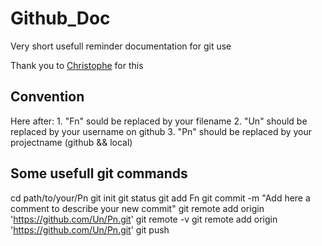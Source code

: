# Github_Doc
Very short usefull reminder documentation for git use

Thank you to [Christophe](https://www.christopheducamp.com/2013/12/16/github-pour-nuls-partie-2/) for this 

## Convention
Here after:
    1. "Fn" sould be replaced by your filename
    2. "Un" should be replaced by your username on github
    3. "Pn" should be replaced by your projectname (github && local)

## Some usefull git commands
cd path/to/your/Pn
git init
git status
git add Fn
git commit -m "Add here a comment to describe your new commit"
git remote add origin 'https://github.com/Un/Pn.git'
git remote -v
git remote add origin 'https://github.com/Un/Pn.git'
git push
